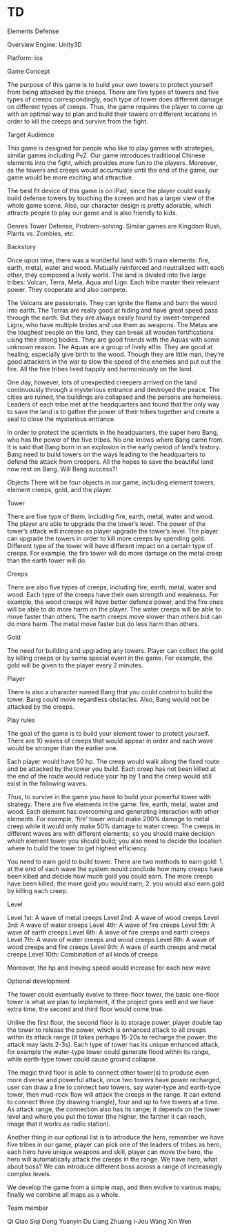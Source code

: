 # TD
Elements Defense
 
Overview
Engine: Unity3D

Platform: ios

Game Concept

The purpose of this game is to build your own towers to protect yourself from being attacked by the creeps. There are five types of towers and five types of creeps correspondingly, each type of tower does different damage on different types of creeps. Thus, the game requires the player to come up with an optimal way to plan and build their towers on different locations in order to kill the creeps and survive from the fight.

Target Audience

This game is designed for people who like to play games with strategies, similar games including PvZ. Our game introduces traditional Chinese elements into the fight, which provides more fun to the players. Moreover, as the towers and creeps would accumulate until the end of the game, our game would be more exciting and attractive. 

The best fit device of this game is on iPad, since the player could easily build defense towers by touching the screen and has a larger view of the whole game scene. Also, our character design is pretty adorable, which attracts people to play our game and is also friendly to kids.

Genres
Tower Defense, Problem-solving. Similar games are Kingdom Rush, Plants vs. Zombies, etc.


Backstory

Once upon time, there was a wonderful land with 5 main elements: fire, earth, metal, water and wood. Mutually reinforced and neutralized with each other, they composed a lively world. The land is divided into five large tribes: Volcan, Terra, Meta, Aqua and Lign. Each tribe master their relevant power. They cooperate and also compete. 

The Volcans are passionate. They can ignite the flame and burn the wood into earth. The Terras are really good at hiding and have great speed pass through the earth. But they are always easily found by sweet-tempered Ligns, who have multiple brides and use them as weapons. The Metas are the toughest people on the land, they can break all wooden fortifications using their strong bodies. They are good friends with the Aquas with some unknown reason. The Aquas are a group of lively elfin. They are good at healing, especially give birth to the wood. Though they are little man, they’re good attackers in the war to slow the speed of the enemies and put out the fire. All the five tribes lived happily and harmoniously on the land.

One day, however, lots of unexpected creepers arrived on the land continuously through a mysterious entrance and destroyed the peace. The cities are ruined, the buildings are collapsed and the persons are homeless. Leaders of each tribe met at the headquarters and found that the only way to save the land is to gather the power of their tribes together and create a seal to close the mysterious entrance.

In order to protect the scientists in the headquarters, the super hero Bang, who has the power of the five tribes. No one knows where Bang came from. It is said that Bang born in an explosion in the early period of land’s history. Bang need to build towers on the ways leading to the headquarters to defend the attack from creepers. All the hopes to save the beautiful land now rest on Bang. Will Bang success?!


Objects 
There will be four objects in our game, including  element towers, element creeps, gold, and the player.

Tower

There are five type of them, including fire, earth, metal, water and wood. The player are able to upgrade the the tower’s level. The power of the tower’s attack will increase as player upgrade the tower’s level. The player can upgrade the towers in order to kill more creeps by spending gold. Different type of the tower will have different impact on a certain type of creeps. For example, the fire tower will do more damage on the metal creep than the earth tower will do.

Creeps

There are also five types of creeps, including  fire, earth, metal, water and wood. Each type of the creeps have their own strength and weakness. For example, the wood creeps will have better defence power, and the fire ones will be able to do more harm on the player. The water creeps will be able to move faster than others. The earth creeps move slower than others but can do more harm. The metal move faster but do less harm than others.

Gold

The need for building and upgrading any towers. Player can collect the gold by killing creeps or by some special event in the game. For example, the gold will be given to the player every 2 minutes. 




Player

There is also a character named Bang that you could control to build the tower. Bang could move regardless obstacles. Also, Bang would not be attacked by the creeps.


Play rules

The goal of the game is to build your element tower to protect yourself. There are 10 waves of creeps that would appear in order and each wave would be stronger than the earlier one. 

Each player would have 50 hp. The creep would walk along the fixed route and be attacked by the tower you build. Each creep has not been killed at the end of the route would reduce your hp by 1 and the creep would still exist in the following waves. 

Thus, to survive in the game you have to build your powerful tower with strategy. There are five elements in the game: fire, earth, metal, water and wood. Each element has overcoming and generating interaction with other elements. For example, ‘fire’ tower would make 200% damage to metal creep while it would only make 50% damage to water creep. The creeps in different waves are with different elements; so you should make decision which element tower you should build; you also need to decide the location where to build the tower to get highest efficiency. 

You need to earn gold to build tower. There are two methods to earn gold: 1. at the end of each wave the system would conclude how many creeps have been killed and decide how much gold you could earn. The more creeps have been killed, the more gold you would earn; 2. you would also earn gold by killing each creep. 

Level

Level 1st: A wave of metal creeps
Level 2nd: A wave of wood creeps
Level 3rd: A wave of water creeps
Level 4th: A wave of fire creeps
Level 5th: A wave of earth creeps
Level 6th: A wave of fire creeps and earth creeps
Level 7th: A wave of water creeps and wood creeps
Level 8th: A wave of wood creeps and fire creeps
Level 9th: A wave of earth creeps and metal creeps
Level 10th: Combination of all kinds of creeps

Moreover, the hp and moving speed would increase for each new wave


Optional development

The tower could eventually evolve to three-floor tower, the basic one-floor tower is what we plan to implement, if the project goes well and we have extra time, the second and third floor would come true.
 
Unlike the first floor, the second floor is to storage power, player double tap the tower to release the power, which is enhanced attack to all creeps within its attack range (it takes perhaps 15-20s to recharge the power, the attack may lasts 2-3s). Each type of tower has its unique enhanced attack, for example the water-type tower could generate flood within its range, while earth-type tower could cause ground collapse.
 
The magic third floor is able to connect other tower(s) to produce even more diverse and powerful attack, once two towers have power recharged, user can draw a line to connect two towers, say water-type and earth-type tower, then mud-rock flow will attack the creeps in the range. It can extend to connect three (by drawing triangle), four and up to five towers at a time. As attack range, the connection also has its range; it depends on the tower level and where you put the tower (the higher, the farther it can reach, image that it works as radio station).
 
Another thing in our optional list is to introduce the hero, remember we have five tribes in our game; player can pick one of the leaders of tribes as hero, each hero have unique weapons and skill, player can move the hero, the hero will automatically attack the creeps in the range. We have hero, what about boss? We can introduce different boss across a range of increasingly complex levels.
 
We develop the game from a simple map, and then evolve to various maps; finally we combine all maps as a whole.


Team member

Qi Qiao
Siqi Dong
Yuanyin Du
Liang Zhuang
I-Jou Wang
Xin Wen


